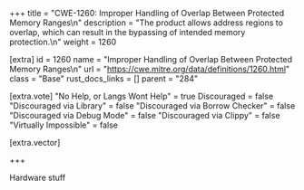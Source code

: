 +++
title = "CWE-1260: Improper Handling of Overlap Between Protected Memory Ranges\n"
description = "The product allows address regions to overlap, which can result in the bypassing of intended memory protection.\n"
weight = 1260

[extra]
id = 1260
name = "Improper Handling of Overlap Between Protected Memory Ranges\n"
url = "https://cwe.mitre.org/data/definitions/1260.html"
class = "Base"
rust_docs_links = []
parent = "284"

[extra.vote]
"No Help, or Langs Wont Help" = true
Discouraged = false
"Discouraged via Library" = false
"Discouraged via Borrow Checker" = false
"Discouraged via Debug Mode" = false
"Discouraged via Clippy" = false
"Virtually Impossible" = false

[extra.vector]

+++

Hardware stuff